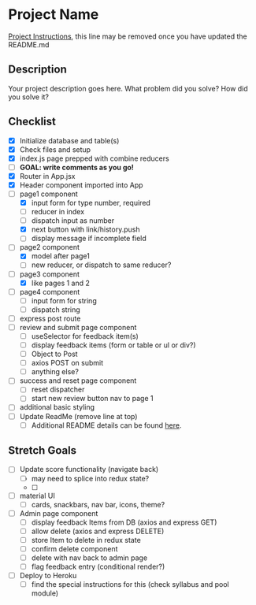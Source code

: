 # Project Name

[Project Instructions](./INSTRUCTIONS.md), this line may be removed once you have updated the README.md

## Description

Your project description goes here. What problem did you solve? How did you solve it?


## Checklist

- [x] Initialize database and table(s)
- [x] Check files and setup
- [x] index.js page prepped with combine reducers
- [ ] **GOAL: write comments as you go!**
- [x] Router in App.jsx
- [x] Header component imported into App
- [ ] page1 component
    - [x] input form for type number, required
    - [ ] reducer in index
    - [ ] dispatch input as number
    - [x] next button with link/history.push
    - [ ] display message if incomplete field
- [ ] page2 component
    - [x] model after page1
    - [ ] new reducer, or dispatch to same reducer?
- [ ] page3 component
    - [x] like pages 1 and 2
- [ ] page4 component
    - [ ] input form for string
    - [ ] dispatch string
- [ ] express post route
- [ ] review and submit page component
    - [ ] useSelector for feedback item(s)
    - [ ] display feedback items (form or table or ul or div?)
    - [ ] Object to Post
    - [ ] axios POST on submit
    - [ ] anything else?
- [ ] success and reset page component
    - [ ] reset dispatcher
    - [ ] start new review button nav to page 1
- [ ] additional basic styling
- [ ] Update ReadMe (remove line at top)
    - [ ] Additional README details can be found [here](https://github.com/PrimeAcademy/readme-template/blob/master/README.md).

## Stretch Goals 

- [ ] Update score functionality (navigate back)
    - [ ] may need to splice into redux state?
    - [ ] 
- [ ] material UI
    - [ ] cards, snackbars, nav bar, icons, theme?
- [ ] Admin page component
    - [ ] display feedback Items from DB (axios and express GET)
    - [ ] allow delete (axios and express DELETE)
    - [ ] store Item to delete in redux state
    - [ ] confirm delete component 
    - [ ] delete with nav back to admin page
    - [ ] flag feedback entry (conditional render?)
- [ ] Deploy to Heroku
    - [ ] find the special instructions for this (check syllabus and pool module)
